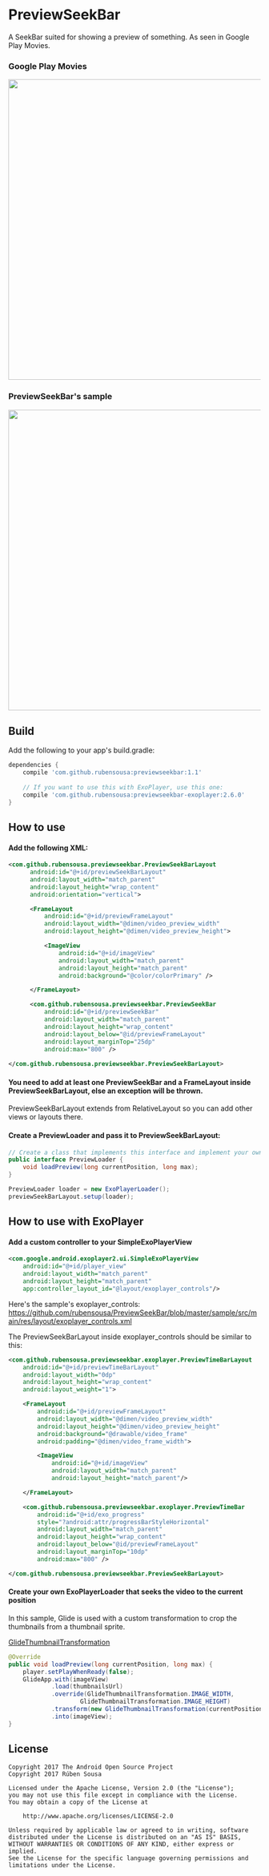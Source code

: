 # PreviewSeekBar

A SeekBar suited for showing a preview of something. As seen in Google Play Movies.


### Google Play Movies

<img src="screenshots/playmovies.gif" width=600></img>

### PreviewSeekBar's sample

<img src="screenshots/sample.gif" width=600></img>


## Build

Add the following to your app's build.gradle:

```groovy
dependencies {
    compile 'com.github.rubensousa:previewseekbar:1.1'
    
    // If you want to use this with ExoPlayer, use this one:
    compile 'com.github.rubensousa:previewseekbar-exoplayer:2.6.0'
}
```

## How to use

#### Add the following XML:

```xml
<com.github.rubensousa.previewseekbar.PreviewSeekBarLayout
      android:id="@+id/previewSeekBarLayout"
      android:layout_width="match_parent"
      android:layout_height="wrap_content"
      android:orientation="vertical">

      <FrameLayout
          android:id="@+id/previewFrameLayout"
          android:layout_width="@dimen/video_preview_width"
          android:layout_height="@dimen/video_preview_height">

          <ImageView
              android:id="@+id/imageView"
              android:layout_width="match_parent"
              android:layout_height="match_parent"
              android:background="@color/colorPrimary" />

      </FrameLayout>

      <com.github.rubensousa.previewseekbar.PreviewSeekBar
          android:id="@+id/previewSeekBar"
          android:layout_width="match_parent"
          android:layout_height="wrap_content"
          android:layout_below="@id/previewFrameLayout"
          android:layout_marginTop="25dp"
          android:max="800" />
          
</com.github.rubensousa.previewseekbar.PreviewSeekBarLayout>
```
#### You need to add at least one PreviewSeekBar and a FrameLayout inside PreviewSeekBarLayout, else an exception will be thrown.
PreviewSeekBarLayout extends from RelativeLayout so you can add other views or layouts there. 

#### Create a PreviewLoader and pass it to PreviewSeekBarLayout:



```java
// Create a class that implements this interface and implement your own preview logic there
public interface PreviewLoader {
    void loadPreview(long currentPosition, long max);
}

PreviewLoader loader = new ExoPlayerLoader();
previewSeekBarLayout.setup(loader);
```

## How to use with ExoPlayer

#### Add a custom controller to your SimpleExoPlayerView

```xml
<com.google.android.exoplayer2.ui.SimpleExoPlayerView
    android:id="@+id/player_view"
    android:layout_width="match_parent"
    android:layout_height="match_parent"
    app:controller_layout_id="@layout/exoplayer_controls"/>
```

Here's the sample's exoplayer_controls: https://github.com/rubensousa/PreviewSeekBar/blob/master/sample/src/main/res/layout/exoplayer_controls.xml

The PreviewSeekBarLayout inside exoplayer_controls should be similar to this:

```xml
<com.github.rubensousa.previewseekbar.exoplayer.PreviewTimeBarLayout
    android:id="@+id/previewTimeBarLayout"
    android:layout_width="0dp"
    android:layout_height="wrap_content"
    android:layout_weight="1">

    <FrameLayout
        android:id="@+id/previewFrameLayout"
        android:layout_width="@dimen/video_preview_width"
        android:layout_height="@dimen/video_preview_height"
        android:background="@drawable/video_frame"
        android:padding="@dimen/video_frame_width">

        <ImageView
            android:id="@+id/imageView"
            android:layout_width="match_parent"
            android:layout_height="match_parent"/>

    </FrameLayout>

    <com.github.rubensousa.previewseekbar.exoplayer.PreviewTimeBar
        android:id="@+id/exo_progress"
        style="?android:attr/progressBarStyleHorizontal"
        android:layout_width="match_parent"
        android:layout_height="wrap_content"
        android:layout_below="@id/previewFrameLayout"
        android:layout_marginTop="10dp"
        android:max="800" />

</com.github.rubensousa.previewseekbar.PreviewSeekBarLayout>
```

#### Create your own ExoPlayerLoader that seeks the video to the current position

In this sample, Glide is used with a custom transformation to crop the thumbnails from a thumbnail sprite.

[GlideThumbnailTransformation](https://github.com/rubensousa/PreviewSeekBar/blob/master/sample/src/main/java/com/github/rubensousa/previewseekbar/sample/glide/GlideThumbnailTransformation.java)

```java
@Override
public void loadPreview(long currentPosition, long max) {
    player.setPlayWhenReady(false);
    GlideApp.with(imageView)
            .load(thumbnailsUrl)
            .override(GlideThumbnailTransformation.IMAGE_WIDTH,
                    GlideThumbnailTransformation.IMAGE_HEIGHT)
            .transform(new GlideThumbnailTransformation(currentPosition))
            .into(imageView);
}
```

## License

    Copyright 2017 The Android Open Source Project
    Copyright 2017 Rúben Sousa
    
    Licensed under the Apache License, Version 2.0 (the "License");
    you may not use this file except in compliance with the License.
    You may obtain a copy of the License at
    
        http://www.apache.org/licenses/LICENSE-2.0
    
    Unless required by applicable law or agreed to in writing, software
    distributed under the License is distributed on an "AS IS" BASIS,
    WITHOUT WARRANTIES OR CONDITIONS OF ANY KIND, either express or implied.
    See the License for the specific language governing permissions and
    limitations under the License.
